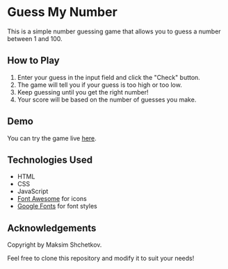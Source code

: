 # Guess My Number

This is a simple number guessing game that allows you to guess a number between 1 and 100. 

## How to Play

1. Enter your guess in the input field and click the "Check" button.
2. The game will tell you if your guess is too high or too low.
3. Keep guessing until you get the right number!
4. Your score will be based on the number of guesses you make.

## Demo

You can try the game live [here](https://example.com).

## Technologies Used

- HTML
- CSS
- JavaScript
- [Font Awesome](https://fontawesome.com/) for icons
- [Google Fonts](https://fonts.google.com/) for font styles

## Acknowledgements

Copyright by Maksim Shchetkov.

Feel free to clone this repository and modify it to suit your needs!
